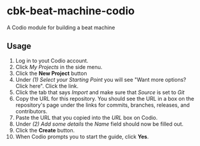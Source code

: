 # cbk-beat-machine-codio
A Codio module for building a beat machine

Usage
-----

1. Log in to yout Codio account.
2. Click *My Projects* in the side menu.
3. Click the **New Project** button
4. Under *(1) Select your Starting Point* you will see "Want more options? Click here". Click the link.
5. Click the tab that says *Import* and make sure that *Source* is set to *Git*
5. Copy the URL for this repository. You should see the URL in a box on the repository's page under the links for commits, branches, releases, and contributors.
6. Paste the URL that you copied into the *URL* box on Codio.
7. Under *(2) Add some details* the *Name* field should now be filled out.
8. Click the **Create** button.
9. When Codio prompts you to start the guide, click **Yes**.
